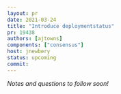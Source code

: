 ```yaml
---
layout: pr
date: 2021-03-24
title: "Introduce deploymentstatus"
pr: 19438
authors: [ajtowns]
components: ["consensus"]
host: jnewbery
status: upcoming
commit:
---
```


_Notes and questions to follow soon!_

<!-- TODO: Before meeting, add notes and questions
## Notes

## Questions
-->


<!-- TODO: After meeting, uncomment and add meeting log between the irc tags
## Meeting Log

{% irc %}
{% endirc %}
-->
